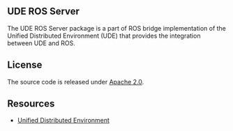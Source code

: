 ## UDE ROS Server

The UDE ROS Server package is a part of ROS bridge implementation of the Unified Distributed Environment (UDE) that provides the integration between UDE and ROS. 

## License

The source code is released under [Apache 2.0](https://aws.amazon.com/apache-2-0/).

## Resources
* [Unified Distributed Environment](https://github.com/aws-deepracer/ude)
